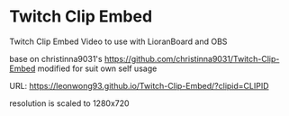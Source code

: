 # Twitch Clip Embed
Twitch Clip Embed Video to use with LioranBoard and OBS 

base on christinna9031's https://github.com/christinna9031/Twitch-Clip-Embed
modified for suit own self usage

URL: https://leonwong93.github.io/Twitch-Clip-Embed/?clipid=CLIPID 

resolution is scaled to 1280x720

